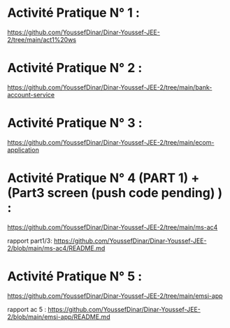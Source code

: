 # Activité Pratique N° 1 : 
https://github.com/YoussefDinar/Dinar-Youssef-JEE-2/tree/main/act1%20ws

# Activité Pratique N° 2 :
https://github.com/YoussefDinar/Dinar-Youssef-JEE-2/tree/main/bank-account-service

# Activité Pratique N° 3 :
https://github.com/YoussefDinar/Dinar-Youssef-JEE-2/tree/main/ecom-application

# Activité Pratique N° 4 (PART 1) + (Part3 screen  (push code pending) )  :
https://github.com/YoussefDinar/Dinar-Youssef-JEE-2/tree/main/ms-ac4

rapport part1/3: https://github.com/YoussefDinar/Dinar-Youssef-JEE-2/blob/main/ms-ac4/README.md

# Activité Pratique N° 5 :
https://github.com/YoussefDinar/Dinar-Youssef-JEE-2/tree/main/emsi-app

rapport ac 5 : https://github.com/YoussefDinar/Dinar-Youssef-JEE-2/blob/main/emsi-app/README.md



